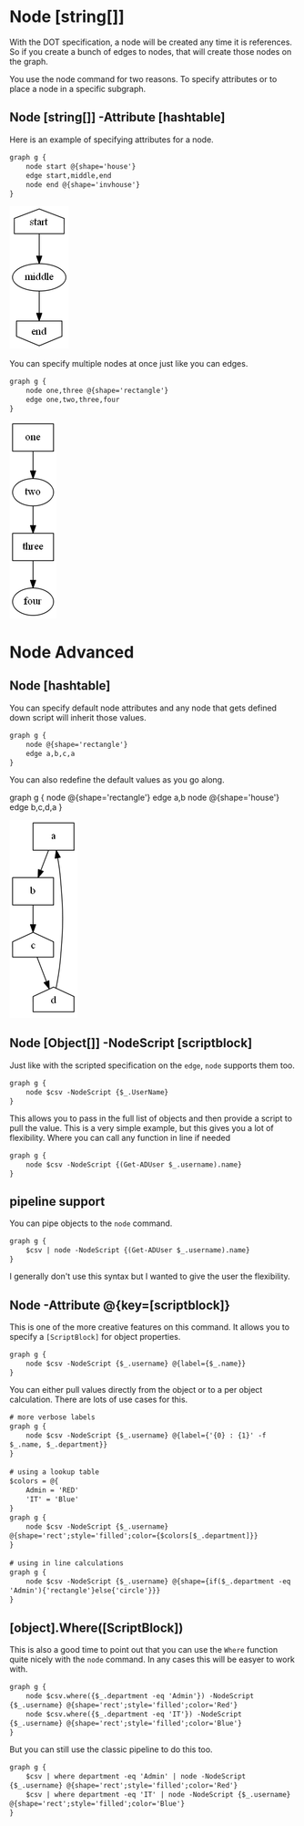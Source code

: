 # Node [string[]]
With the DOT specification, a node will be created any time it is references. So if you create a bunch of edges to nodes, that will create those nodes on the graph.

You use the node command for two reasons. To specify attributes or to place a node in a specific subgraph.

## Node [string[]] -Attribute [hashtable]

Here is an example of specifying attributes for a node.

    graph g {
        node start @{shape='house'}
        edge start,middle,end
        node end @{shape='invhouse'}
    }

[![Source](images/houseShape.png)](images/houseShape.png)

You can specify multiple nodes at once just like you can edges.

    graph g {
        node one,three @{shape='rectangle'}
        edge one,two,three,four
    }
 
[![Source](images/alternatingShapes.png)](images/alternatingShapes.png)


# Node Advanced
## Node [hashtable]
You can specify default node attributes and any node that gets defined down script will inherit those values.

    graph g {
        node @{shape='rectangle'}
        edge a,b,c,a
    }

You can also redefine the default values as you go along. 

   graph g {
        node @{shape='rectangle'}
        edge a,b
        node @{shape='house'}
        edge b,c,d,a
    }


[![Source](images/defaultNode.png)](images/defaultNode.png)


## Node [Object[]] -NodeScript [scriptblock]
Just like with the scripted specification on the `edge`, `node` supports them too.

    graph g {
        node $csv -NodeScript {$_.UserName}
    }

This allows you to pass in the full list of objects and then provide a script to pull the value. This is a very simple example, but this gives you a lot of flexibility. Where you can call any function in line if needed

    graph g {
        node $csv -NodeScript {(Get-ADUser $_.username).name}
    }

## pipeline support
You can pipe objects to the `node` command.

    graph g {
        $csv | node -NodeScript {(Get-ADUser $_.username).name}
    }

I generally don't use this syntax but I wanted to give the user the flexibility. 

## Node -Attribute @{key=[scriptblock]}
This is one of the more creative features on this command. It allows you to specify a `[ScriptBlock]` for object properties.
    
    graph g {
        node $csv -NodeScript {$_.username} @{label={$_.name}}
    }

You can either pull values directly from the object or to a per object calculation. There are lots of use cases for this.

    # more verbose labels
    graph g {
        node $csv -NodeScript {$_.username} @{label={'{0} : {1}' -f $_.name, $_.department}}
    }    

    # using a lookup table
    $colors = @{
        Admin = 'RED'
        'IT' = 'Blue'
    }
    graph g {
        node $csv -NodeScript {$_.username} @{shape='rect';style='filled';color={$colors[$_.department]}}
    }

    # using in line calculations
    graph g {
        node $csv -NodeScript {$_.username} @{shape={if($_.department -eq 'Admin'){'rectangle'}else{'circle'}}}
    }

## [object].Where([ScriptBlock])
This is also a good time to point out that you can use the `Where` function quite nicely with the `node` command. In any cases this will be easyer to work with.

    graph g {
        node $csv.where({$_.department -eq 'Admin'}) -NodeScript {$_.username} @{shape='rect';style='filled';color='Red'}
        node $csv.where({$_.department -eq 'IT'}) -NodeScript {$_.username} @{shape='rect';style='filled';color='Blue'}
    }

But you can still use the classic pipeline to do this too.

    graph g {
        $csv | where department -eq 'Admin' | node -NodeScript {$_.username} @{shape='rect';style='filled';color='Red'}
        $csv | where department -eq 'IT' | node -NodeScript {$_.username} @{shape='rect';style='filled';color='Blue'}
    }

